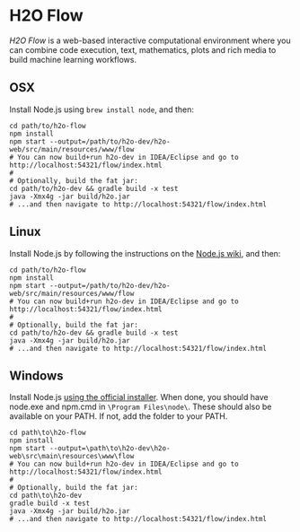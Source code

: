 # H2O Flow

*H2O Flow* is a web-based interactive computational environment where you can combine code execution, text, mathematics, plots and rich media to build machine learning workflows.

## OSX

Install Node.js using `brew install node`, and then:

    cd path/to/h2o-flow
    npm install
    npm start --output=/path/to/h2o-dev/h2o-web/src/main/resources/www/flow
    # You can now build+run h2o-dev in IDEA/Eclipse and go to http://localhost:54321/flow/index.html
    #
    # Optionally, build the fat jar:
    cd path/to/h2o-dev && gradle build -x test
    java -Xmx4g -jar build/h2o.jar
    # ...and then navigate to http://localhost:54321/flow/index.html

## Linux

Install Node.js by following the instructions on the [Node.js wiki](https://github.com/joyent/node/wiki/Installing-Node.js-via-package-manager), and then:

    cd path/to/h2o-flow
    npm install
    npm start --output=/path/to/h2o-dev/h2o-web/src/main/resources/www/flow
    # You can now build+run h2o-dev in IDEA/Eclipse and go to http://localhost:54321/flow/index.html
    #
    # Optionally, build the fat jar:
    cd path/to/h2o-dev && gradle build -x test
    java -Xmx4g -jar build/h2o.jar
    # ...and then navigate to http://localhost:54321/flow/index.html

## Windows

Install Node.js [using the official installer](http://nodejs.org/download/). When done, you should have node.exe and npm.cmd in `\Program Files\node\`. These should also be available on your PATH. If not, add the folder to your PATH.

    cd path\to\h2o-flow
    npm install
    npm start --output=\path\to\h2o-dev\h2o-web\src\main\resources\www\flow
    # You can now build+run h2o-dev in IDEA/Eclipse and go to http://localhost:54321/flow/index.html
    #
    # Optionally, build the fat jar:
    cd path\to\h2o-dev
    gradle build -x test
    java -Xmx4g -jar build/h2o.jar
    # ...and then navigate to http://localhost:54321/flow/index.html

